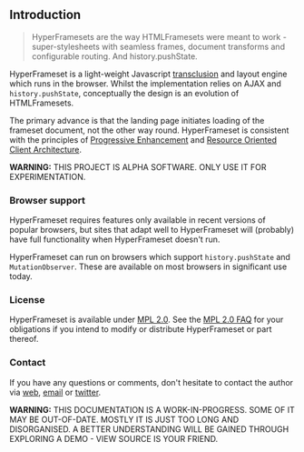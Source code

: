 ## Introduction

> HyperFramesets are the way HTMLFramesets were meant to work -
> super-stylesheets with seamless frames, document transforms and configurable routing. And history.pushState.

HyperFrameset is a light-weight Javascript [transclusion](http://en.wikipedia.org/wiki/Transclusion)
and layout engine which runs in the browser.
Whilst the implementation relies on AJAX and `history.pushState`,
conceptually the design is an evolution of HTMLFramesets.

The primary advance is that the landing page initiates loading of
the frameset document, not the other way round.
HyperFrameset is consistent with the principles of
[Progressive Enhancement](http://en.wikipedia.org/wiki/Progressive_enhancement) and
[Resource Oriented Client Architecture](http://roca-style.org/ "ROCA").

**WARNING:** THIS PROJECT IS ALPHA SOFTWARE. ONLY USE IT FOR EXPERIMENTATION.

### Browser support

HyperFrameset requires features only available in recent versions of popular browsers, 
but sites that adapt well to HyperFrameset will (probably)
have full functionality when HyperFrameset doesn't run.

HyperFrameset can run on browsers which support `history.pushState` and `MutationObserver`.
These are available on most browsers in significant use today.

### License

HyperFrameset is available under 
[MPL 2.0](http://www.mozilla.org/MPL/2.0/ "Mozilla Public License version 2.0").
See the [MPL 2.0 FAQ](http://www.mozilla.org/MPL/2.0/FAQ.html "Frequently Asked Questions")
for your obligations if you intend to modify or distribute HyperFrameset or part thereof. 

### Contact

If you have any questions or comments, don't hesitate to contact the author via
[web](http://meekostuff.net/), [email](mailto:shogun70@gmail.com) or [twitter](http://twitter.com/meekostuff). 

**WARNING:** THIS DOCUMENTATION IS A WORK-IN-PROGRESS.
SOME OF IT MAY BE OUT-OF-DATE. MOSTLY IT IS JUST TOO LONG AND DISORGANISED. 
A BETTER UNDERSTANDING WILL BE GAINED THROUGH EXPLORING A DEMO - VIEW SOURCE IS YOUR FRIEND.

